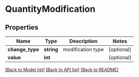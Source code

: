 # QuantityModification

## Properties
Name | Type | Description | Notes
------------ | ------------- | ------------- | -------------
**change_type** | **string** | modification type | [optional] 
**value** | **int** |  | [optional] 

[[Back to Model list]](../../README.md#documentation-for-models) [[Back to API list]](../../README.md#documentation-for-api-endpoints) [[Back to README]](../../README.md)

